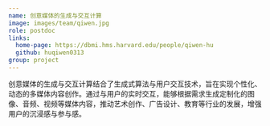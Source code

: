```yaml
---
name: 创意媒体的生成与交互计算
image: images/team/qiwen.jpg
role: postdoc
links:
  home-page: https://dbmi.hms.harvard.edu/people/qiwen-hu
  github: huqiwen0313
group: project
---
```


创意媒体的生成与交互计算结合了生成式算法与用户交互技术，旨在实现个性化、动态的多媒体内容创作。通过与用户的实时交互，能够根据需求生成定制化的图像、音频、视频等媒体内容，推动艺术创作、广告设计、教育等行业的发展，增强用户的沉浸感与参与感。